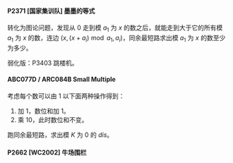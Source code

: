 #### P2371 [国家集训队] 墨墨的等式

转化为图论问题，发现从 $0$ 走到模 $a_1$ 为 $x$ 的数之后，就能走到大于它的所有模 $a_1$ 为 $x$ 的数，连边 $(x,(x+a_i)\bmod a_1,a_i)$，同余最短路求出模 $a_1$ 为 $x$ 的数至少为多少。

弱化版：P3403 跳楼机。

#### ABC077D / ARC084B Small Multiple

考虑每个数可以由 $1$ 以下面两种操作得到：

1. 加 $1$，数位和加 $1$。
2. 乘 $10$，此时数位和不变。

跑同余最短路，求出模 $K$ 为 $0$ 的 $dis$。

#### P2662 [WC2002] 牛场围栏